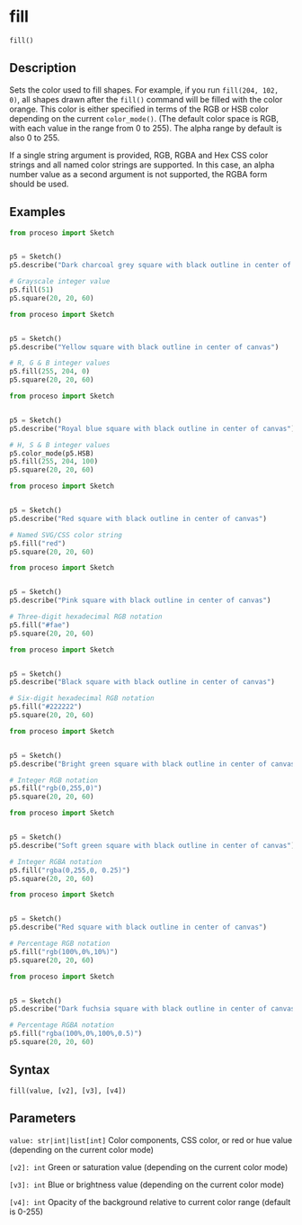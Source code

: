 # fill

`fill()`

## Description

Sets the color used to fill shapes. For example, if you run
`fill(204, 102, 0)`, all shapes drawn after the `fill()` command will be
filled with the color orange. This color is either specified in terms of the
RGB or HSB color depending on the current `color_mode()`. (The default color
space is RGB, with each value in the range from 0 to 255). The alpha range by
default is also 0 to 255.

If a single string argument is provided, RGB, RGBA and Hex CSS color
strings and all named color strings are supported. In this case, an
alpha number value as a second argument is not supported, the RGBA
form should be used.

## Examples

```python
from proceso import Sketch


p5 = Sketch()
p5.describe("Dark charcoal grey square with black outline in center of canvas")

# Grayscale integer value
p5.fill(51)
p5.square(20, 20, 60)
```

```python
from proceso import Sketch


p5 = Sketch()
p5.describe("Yellow square with black outline in center of canvas")

# R, G & B integer values
p5.fill(255, 204, 0)
p5.square(20, 20, 60)
```

```python
from proceso import Sketch


p5 = Sketch()
p5.describe("Royal blue square with black outline in center of canvas")

# H, S & B integer values
p5.color_mode(p5.HSB)
p5.fill(255, 204, 100)
p5.square(20, 20, 60)
```

```python
from proceso import Sketch


p5 = Sketch()
p5.describe("Red square with black outline in center of canvas")

# Named SVG/CSS color string
p5.fill("red")
p5.square(20, 20, 60)
```

```python
from proceso import Sketch


p5 = Sketch()
p5.describe("Pink square with black outline in center of canvas")

# Three-digit hexadecimal RGB notation
p5.fill("#fae")
p5.square(20, 20, 60)
```

```python
from proceso import Sketch


p5 = Sketch()
p5.describe("Black square with black outline in center of canvas")

# Six-digit hexadecimal RGB notation
p5.fill("#222222")
p5.square(20, 20, 60)
```

```python
from proceso import Sketch


p5 = Sketch()
p5.describe("Bright green square with black outline in center of canvas")

# Integer RGB notation
p5.fill("rgb(0,255,0)")
p5.square(20, 20, 60)
```

```python
from proceso import Sketch


p5 = Sketch()
p5.describe("Soft green square with black outline in center of canvas")

# Integer RGBA notation
p5.fill("rgba(0,255,0, 0.25)")
p5.square(20, 20, 60)
```

```python
from proceso import Sketch


p5 = Sketch()
p5.describe("Red square with black outline in center of canvas")

# Percentage RGB notation
p5.fill("rgb(100%,0%,10%)")
p5.square(20, 20, 60)
```

```python
from proceso import Sketch


p5 = Sketch()
p5.describe("Dark fuchsia square with black outline in center of canvas")

# Percentage RGBA notation
p5.fill("rgba(100%,0%,100%,0.5)")
p5.square(20, 20, 60)
```

## Syntax

`fill(value, [v2], [v3], [v4])`

## Parameters

`value: str|int|list[int]` Color components, CSS color, or red or hue value (depending on the current color mode)

`[v2]: int` Green or saturation value (depending on the current color mode)

`[v3]: int` Blue or brightness value (depending on the current color mode)

`[v4]: int` Opacity of the background relative to current color range (default is 0-255)
